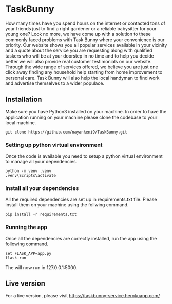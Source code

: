 # TaskBunny
How many times have you spend hours on the internet or contacted tons of your friends just to find a right gardener or a reliable babysitter for your young one? Look no more, we have come up with a solution to these commonly faced problems with Task Bunny where your convenience is our priority. Our website shows you all popular services available in your vicinity and a quote about the service you are requesting along with qualified taskers who will be at your doorstep in no time and to help you decide better we will also provide real customer testimonials on our website. Through the wide range of services offered, we believe you are just one click away finding any household help starting from home improvement to personal care. Task Bunny will also help the local handyman to find work and advertise themselves to a wider populace.

## Installation
Make sure you have Python3 installed on your machine.
In order to have the application running on your machine please clone the codebase to your local machine.
```
git clone https://github.com/nayankeni9/TaskBunny.git
```

### Setting up python virtual environment
Once the code is available you need to setup a python virtual environment to manage all your dependencies.
```
python -m venv .venv
.venv\Scripts\activate
```

### Install all your dependencies
All the required dependencies are set up in requirements.txt file. Please install them on your machine using the follwing command.
```
pip install -r requirements.txt
```

### Running the app
Once all the dependencies are correctly installed, run the app using the following command.
```
set FLASK_APP=app.py
flask run
```

The will now run in 127.0.0.1:5000.

## Live version
For a live version, please visit https://taskbunny-service.herokuapp.com/

